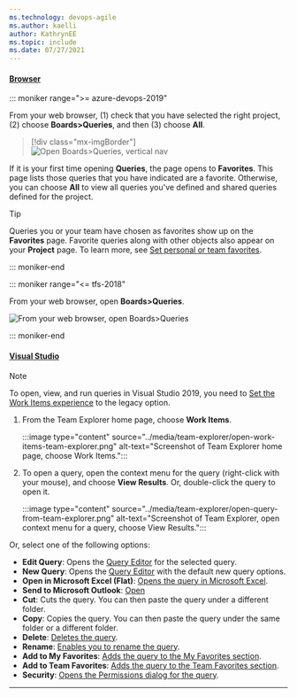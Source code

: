 ```yaml
---
ms.technology: devops-agile
ms.author: kaelli
author: KathrynEE
ms.topic: include
ms.date: 07/27/2021
---
```


#### [Browser](#tab/browser/)


::: moniker range=">= azure-devops-2019"

From your web browser, (1) check that you have selected the right project, (2) choose **Boards>Queries**, and then (3) choose **All**. 
 
> [!div class="mx-imgBorder"]  
> ![Open Boards>Queries, vertical nav](/azure/devops/boards/queries/media/view-run-queries/open-queries-vert.png) 

If it is your first time opening **Queries**, the page opens to **Favorites**. This page lists those queries that you have indicated are a favorite.  Otherwise, you can choose **All** to view all queries you've defined and shared queries defined for the project.  

> [!TIP] 
> Queries you or your team have chosen as favorites show up on the **Favorites** page. Favorite queries along with other objects also appear on your **Project** page. To learn more, see [Set personal or team favorites](../../project/navigation/set-favorites.md). 

::: moniker-end


::: moniker range="<= tfs-2018"  

From your web browser, open **Boards>Queries**. 

![From your web browser, open Boards>Queries](/azure/devops/boards/queries/media/view-run-queries/open-hub-page.png)  

::: moniker-end

#### [Visual Studio](#tab/visual-studio/)

> [!NOTE]  
> To open, view, and run queries in Visual Studio 2019, you need to [Set the Work Items experience](../work-items/set-work-item-experience-vs.md) to the legacy option. 


1. From the Team Explorer home page, choose **Work Items**. 
  
	:::image type="content" source="../media/team-explorer/open-work-items-team-explorer.png" alt-text="Screenshot of Team Explorer home page, choose Work Items.":::

1. To open a query, open the context menu for the query (right-click with your mouse), and choose **View Results**. Or, double-click the query to open it. 

	:::image type="content" source="../media/team-explorer/open-query-from-team-explorer.png" alt-text="Screenshot of Team Explorer, open context menu for a query, choose View Results.":::

Or, select one of the following options:

- **Edit Query**: Opens the [Query Editor](../queries/using-queries.md) for the selected query.
- **New Query**: Opens the [Query Editor](../queries/using-queries.md) with the default new query options.
- **Open in Microsoft Excel (Flat)**: [Opens the query in Microsoft Excel](../backlogs/office/bulk-add-modify-work-items-excel.md). 
- **Send to Microsoft Outlook**: [Open](/queries/share-plans)
- **Cut**: Cuts the query. You can then paste the query under a different folder. 
- **Copy**: Copies the query. You can then paste the query under the same folder or a different folder. 
- **Delete**: [Deletes the query](../queries/organize-queries.md).  
- **Rename**: [Enables you to rename the query](../queries/organize-queries.md). 
- **Add to My Favorites**: [Adds the query to the My Favorites section](../queries/view-run-query.md). 
- **Add to Team Favorites**: [Adds the query to the Team Favorites section](../queries/view-run-query.md). 
- **Security**: [Opens the Permissions dialog for the query](../queries/set-query-permissions.md). 

* * *
